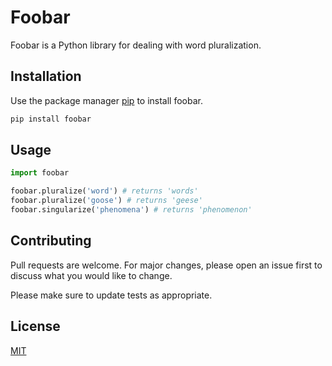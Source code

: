 # Foobar

Foobar is a Python library for dealing with word pluralization.

## Installation

Use the package manager [pip](https://pip.pypa.io/en/stable/) to install 
foobar.

```bash
pip install foobar
```

## Usage

```python
import foobar

foobar.pluralize('word') # returns 'words'
foobar.pluralize('goose') # returns 'geese'
foobar.singularize('phenomena') # returns 'phenomenon'
```

## Contributing
Pull requests are welcome. For major changes, please open an issue first 
to discuss what you would like to change.

Please make sure to update tests as appropriate.

## License
[MIT](https://choosealicense.com/licenses/mit/)

